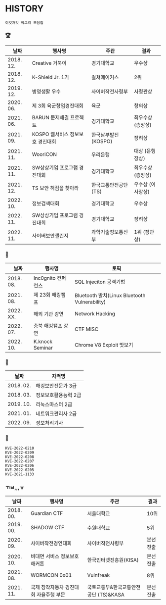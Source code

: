 # HISTORY
```
이것저것 싸그리 모음집
```
### 🏆
|날짜|행사명|주관|결과|
|-|-|-|-|
|2018. 12.|Creative 거북이|경기대학교|우수상|
|2018. 12.|K-Shield Jr. 1기|컬쳐메이커스|2위|
|2019. 12.|병영생활 우수|사이버작전사령부|사령관상|
|2020. 06.|제 3회 육군창업경진대회|육군|창의상|
|2021. 06.|BARUN 문제해결 프로젝트|경기대학교|최우수상 (총장상)|
|2021. 09.|KOSPO 웹서비스 정보보호 경진대회|한국남부발전 (KOSPO)|장려상|
|2021. 11.|WooriCON|우리은행|대상 (은행장상)|
|2021. 11.|SW상상기업 프로그램 경진대회|경기대학교|최우수상(총장상)|
|2021. 12.|TS 보안 허점을 찾아라|한국교통안전공단 (TS)|우수상 (이사장상)|
|2022. 10.|정보검색대회|경기대학교|우수상|
|2022. 11.|SW상상기업 프로그램 경진대회|경기대학교|장려상|
|2022. 11.|사이버보안챌린지|과학기술정보통신부|1위 (장관상)|

### 📢
|날짜|행사명|토픽|
|-|-|-|
|2018. 08.|Inc0gnito 컨퍼런스|SQL Injeciton 공격기법|
|2021. 08.|제 23회 해킹캠프|Bluetooth 발치(Linux Bluetooth Vulnerability)|
|2022. XX.|해외 기관 강연|Network Hacking|
|2022. 07.|충북 해킹캠프 강연|CTF MISC|
|2022. 10.|K.knock Seminar|Chrome V8 Exploit 맛보기|

### 📝
|날짜|자격명|
|-|-|
|2018. 02.|해킹보안전문가 3급|
|2018. 03.|정보보호활용능력 2급|
|2019. 10.|리눅스마스터 2급|
|2021. 01.|네트워크관리사 2급|
|2022. 09.|정보처리기사|


### 🐞
```
KVE-2022-0210
KVE-2022-0209
KVE-2022-0208
KVE-2022-0207
KVE-2022-0206
KVE-2022-0205
KVE-2021-1133
```


### ㄲㅂ,,,ㅠ
|날짜|행사명|주관|결과|
|-|-|-|-|
|2018. 00.|Guardian CTF|서울대학교|10위|
|2019. 00.|SHADOW CTF|수원대학교|5위|
|2020. 09.|사이버작전경연대회|사이버작전사령부|본선진출|
|2020. 10.|비대면 서비스 정보보호 해커톤|한국인터넷진흥원(KISA)|본선진출|
|2021. 08.|WORMCON 0x01|Vulnfreak|8위|
|2021. 11.|국제 창작자동차 경진대회 자율주행 부문|국토교통부&한국교통안전공단 (TS)&KASA|본선진출|
